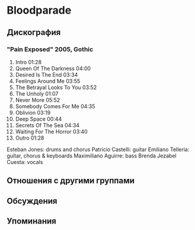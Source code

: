 # Bloodparade



## Дискография

### "Pain Exposed" 2005, Gothic

1. Intro 01:28  
2. Queen Of The Darkness 04:00  
3. Desired Is The End 03:34  
4. Feelings Around Me 03:55  
5. The Betrayal Looks To You 03:52  
6. The Unholy 01:07  
7. Never More 05:52  
8. Somebody Comes For Me 04:35  
9. Oblivion 03:19  
10. Deep Space 00:44  
11. Secrets Of The Sea 04:34  
12. Waiting For The Horror 03:40  
13. Outro 01:28


Esteban Jones: drums and chorus
Patricio Castelli: guitar 
Emiliano Telleria: guitar, chorus & keyboards 
Maximiliano Aguirre: bass
Brenda Jezabel Cuesta: vocals


## Отношения с другими группами


## Обсуждения


## Упоминания

